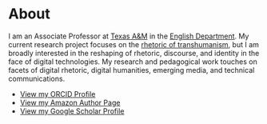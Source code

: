 # About

I am an Associate Professor at [Texas A&M](http://www.tamu.edu) in the [English Department](http://www.english.tamu.edu/). My current research project focuses on the [rhetoric of transhumanism](#transhumanism), but I am broadly interested in the reshaping of rhetoric, discourse, and identity in the face of digital technologies. My research and pedagogical work touches on facets of digital rhetoric, digital humanities, emerging media, and technical communications.

* [View my ORCID Profile](http://orcid.org/0000-0002-4574-9387)
* [View my Amazon Author Page](https://amazon.com/author/andrewpilsch)
* [View my Google Scholar Profile](https://scholar.google.com/citations?hl=en&user=QpZ-KiMAAAAJ)
